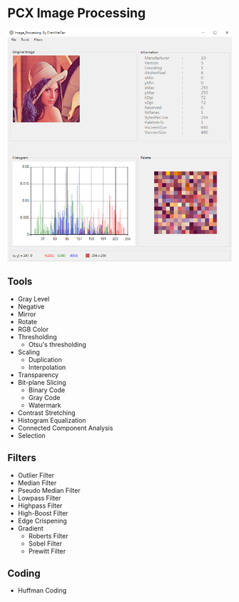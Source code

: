 # PCX Image Processing
![image](https://github.com/wei8596/image-processing/blob/master/mainScreen.png)

## Tools
- Gray Level
- Negative
- Mirror
- Rotate
- RGB Color
- Thresholding
  - Otsu's thresholding
- Scaling
  - Duplication
  - Interpolation
- Transparency
- Bit-plane Slicing
  - Binary Code
  - Gray Code
  - Watermark
- Contrast Stretching
- Histogram Equalization
- Connected Component Analysis
- Selection

## Filters
- Outlier Filter
- Median Filter
- Pseudo Median Filter
- Lowpass Filter
- Highpass Filter
- High-Boost Filter
- Edge Crispening
- Gradient
  - Roberts Filter
  - Sobel Filter
  - Prewitt Filter

## Coding
- Huffman Coding
